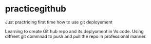 # practicegithub
Just practricing first time how to use git deployement

Learning to create Git hub repo and its deplyoment in Vs code.
Using diffrent git commnad to push and pull the repo in professional manner.
